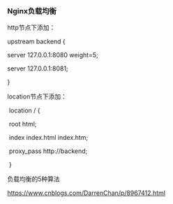 ### Nginx负载均衡

http节点下添加：

 upstream backend {

   server 127.0.0.1:8080 weight=5;

   server 127.0.0.1:8081;

 }

location节点下添加：

​        location / {

​            root html;

​            index index.html index.htm;

​            proxy_pass http://backend;

​        }

负载均衡的5种算法

https://www.cnblogs.com/DarrenChan/p/8967412.html